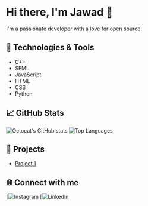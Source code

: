 # Hi there, I'm Jawad 👋

I'm a passionate developer with a love for open source!

## 🔧 Technologies & Tools
- C++
- SFML
- JavaScript
- HTML
- CSS
- Python

## 📈 GitHub Stats
![Octocat's GitHub stats](https://github-readme-stats.vercel.app/api?username=octocat&show_icons=true)
![Top Languages](https://github-readme-stats.vercel.app/api/top-langs/?username=octocat&layout=compact)

## 🚀 Projects
- [Project 1](https://github.com/talhashafi-04/Plants-Vs-Zombies_GOTY)

## 🌐 Connect with me
[![Instagram](https://www.instagram.com/jim_jawad/)
[![LinkedIn](https://www.linkedin.com/in/muhammad-jawad-ali/)
